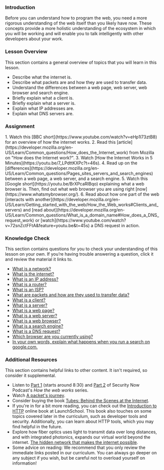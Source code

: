 ### Introduction

Before you can understand how to program the web, you need a more rigorous understanding of the web itself than you likely have now. These concepts provide a more holistic understanding of the ecosystem in which you will be working and will enable you to talk intelligently with other developers about your work.

### Lesson Overview

This section contains a general overview of topics that you will learn in this lesson.

* Describe what the internet is.
* Describe what packets are and how they are used to transfer data.
* Understand the differences between a web page, web server, web browser and search engine.
* Briefly explain what a client is.
* Briefly explain what a server is.
* Explain what IP addresses are.
* Explain what DNS servers are.

### Assignment

<div class="lesson-content__panel" markdown="1">
  1. Watch this [BBC short](https://www.youtube.com/watch?v=eHp1l73ztB8) for an overview of how the internet works.
  2. Read this [article](https://developer.mozilla.org/en-US/Learn/Common_questions/How_does_the_Internet_work) from Mozilla on "How does the Internet work?".
  3. Watch [How the Internet Works in 5 Minutes](https://youtu.be/7_LPdttKXPc?t=46s).
  4. Read up on the [differences](https://developer.mozilla.org/en-US/Learn/Common_questions/Pages_sites_servers_and_search_engines) between a web page, a web server, and a search engine.
  5. Watch this [Google short](https://youtu.be/BrXPcaRlBqo) explaining what a web browser is. Then, find out what web browser you are using right [now](https://www.whatsmybrowser.org/).
  6. Read about how one part of the web [interacts with another](https://developer.mozilla.org/en-US/Learn/Getting_started_with_the_web/How_the_Web_works#Clients_and_servers) and [read about](https://developer.mozilla.org/en-US/Learn/Common_questions/What_is_a_domain_name#How_does_a_DNS_request_work) or [watch](https://www.youtube.com/watch?v=72snZctFFtA&feature=youtu.be&t=45s) a DNS request in action.
</div> 

### Knowledge Check

This section contains questions for you to check your understanding of this lesson on your own. If you’re having trouble answering a question, click it and review the material it links to.

*   <a class="knowledge-check-link" href="https://developer.mozilla.org/en-US/docs/Learn/Common_questions/How_does_the_Internet_work">What is a network?</a>
*   <a class="knowledge-check-link" href="https://www.youtube.com/watch?v=7_LPdttKXPc&t=46s">What is the internet?</a>
*   <a class="knowledge-check-link" href="https://developer.mozilla.org/en-US/docs/Learn/Common_questions/How_does_the_Internet_work">What is an IP address?</a>
*   <a class="knowledge-check-link" href="https://developer.mozilla.org/en-US/docs/Learn/Common_questions/How_does_the_Internet_work">What is a router?</a>
*   <a class="knowledge-check-link" href="https://developer.mozilla.org/en-US/docs/Learn/Common_questions/How_does_the_Internet_work">What is an ISP?</a> 
*   <a class="knowledge-check-link" href="https://developer.mozilla.org/en-US/docs/Learn/Getting_started_with_the_web/How_the_Web_works#clients_and_servers">What are packets and how are they used to transfer data?</a>
*   <a class="knowledge-check-link" href="https://developer.mozilla.org/en-US/docs/Learn/Getting_started_with_the_web/How_the_Web_works#clients_and_servers">What is a client?</a> 
*   <a class="knowledge-check-link" href="https://developer.mozilla.org/en-US/docs/Learn/Getting_started_with_the_web/How_the_Web_works#clients_and_servers">What is a server?</a>
*   <a class="knowledge-check-link" href="https://developer.mozilla.org/en-US/docs/Learn/Common_questions/Pages_sites_servers_and_search_engines">What is a web page?</a>
*   <a class="knowledge-check-link" href="https://developer.mozilla.org/en-US/docs/Learn/Common_questions/Pages_sites_servers_and_search_engines">What is a web server?</a>
*   <a class="knowledge-check-link" href="https://www.youtube.com/watch?v=BrXPcaRlBqo&feature=youtu.be">What is a web browser?</a>
*   <a class="knowledge-check-link" href="https://developer.mozilla.org/en-US/docs/Learn/Common_questions/Pages_sites_servers_and_search_engines">What is a search engine?</a>
*   <a class="knowledge-check-link" href="https://www.youtube.com/watch?v=72snZctFFtA&t=45s">What is a DNS request?</a>
*   <a class="knowledge-check-link" href="https://www.whatsmybrowser.org/">Which browser are you currently using?</a>
*   <a class="knowledge-check-link" href="https://developer.mozilla.org/en-US/docs/Learn/Common_questions/Pages_sites_servers_and_search_engines">In your own words, explain what happens when you run a search on google.com.</a>

### Additional Resources

This section contains helpful links to other content. It isn't required, so consider it supplemental.

*   Listen to [Part 1](https://twit.tv/shows/security-now/episodes/25?autostart=false) (starts around 8:30) and [Part 2](https://twit.tv/shows/security-now/episodes/26?autostart=false) of Security Now Podcast's *How the web works* series.
*   Watch [A packet's journey](https://www.youtube.com/watch?v=ewrBalT_eBM&feature).
*   Consider buying the book [Tubes: Behind the Scenes at the Internet](https://www.amazon.co.uk/dp/B007TB5SKA/ref=dp-kindle-redirect?_encoding=UTF8&btkr=1).
*   If you're in for a bit more reading, you can check out the [Introduction to HTTP](https://launchschool.com/books/http) online book at LaunchSchool. This book also touches on some topics covered later in the curriculum, such as developer tools and security. Additionally, you can learn about HTTP tools, which you may find helpful in the future.
*   Explore how fiber optics uses light to transmit data over long distances, and with integrated photonics, expands our virtual world beyond the internet. [The hidden network that makes the internet possible](https://youtu.be/er3v4PVNQqE).
*   Some advice on reading: We recommend that you only review the immediate links posted in our curriculum. You can always go deeper on any subject if you wish, but be careful not to overload yourself on information!
